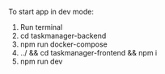 To start app in dev mode:
1. Run terminal
2. cd taskmanager-backend
3. npm run docker-compose
4. ../ && cd taskmanager-frontend && npm i
5. npm run dev
